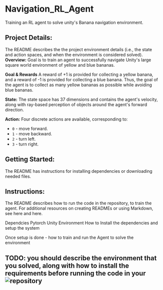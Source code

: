 # Navigation_RL_Agent
Training an RL agent to solve unity's Banana navigation environment.  

## Project Details:
The README describes the the project environment details (i.e., the state and action spaces, and when the environment is considered solved).
**Overview:** Goal is to train an agent to successfully navigate Unity's large square world environment of yellow and blue bananas. 

**Goal & Rewards** 
A reward of +1 is provided for collecting a yellow banana, and a reward of -1 is provided for collecting a blue banana. Thus, the goal of the agent is to collect as many yellow bananas as possible while avoiding blue bananas.

**State:** 
The state space has 37 dimensions and contains the agent's velocity, along with ray-based perception of objects around the agent's forward direction. 

**Action:**
Four discrete actions are available, corresponding to:

- `0` - move forward.
- `1` - move backward.
- `2` - turn left.
- `3` - turn right.

## Getting Started:
The README has instructions for installing dependencies or downloading needed files.


## Instructions:
The README describes how to run the code in the repository, to train the agent. For additional resources on creating READMEs or using Markdown, see here and here.


Dependcies 
  Pytorch
  Unity Environment 
How to Install the dependencies and setup the system 

Once setup is done - how to train and run the Agent to solve the environment 

## TODO: you should describe the environment that you solved, along with how to install the requirements before running the code in your ![repository]()
